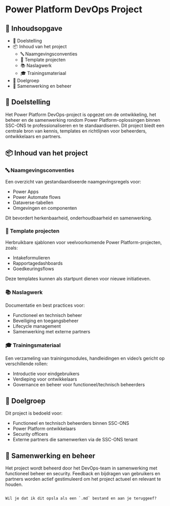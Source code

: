 # Power Platform DevOps Project

## 📑 Inhoudsopgave
- 🎯 Doelstelling
- 📦 Inhoud van het project
  - 🔤 Naamgevingsconventies
  - 🧩 Template projecten
  - 📚 Naslagwerk
  - 🎓 Trainingsmateriaal
- 👥 Doelgroep
- 🤝 Samenwerking en beheer

## 🎯 Doelstelling
Het Power Platform DevOps-project is opgezet om de ontwikkeling, het beheer en de samenwerking rondom Power Platform-oplossingen binnen SSC-ONS te professionaliseren en te standaardiseren. Dit project biedt een centrale bron van kennis, templates en richtlijnen voor beheerders, ontwikkelaars en partners.

## 📦 Inhoud van het project

### 🔤 Naamgevingsconventies
Een overzicht van gestandaardiseerde naamgevingsregels voor:
- Power Apps
- Power Automate flows
- Dataverse-tabellen
- Omgevingen en componenten

Dit bevordert herkenbaarheid, onderhoudbaarheid en samenwerking.

### 🧩 Template projecten
Herbruikbare sjablonen voor veelvoorkomende Power Platform-projecten, zoals:
- Intakeformulieren
- Rapportagedashboards
- Goedkeuringsflows

Deze templates kunnen als startpunt dienen voor nieuwe initiatieven.

### 📚 Naslagwerk
Documentatie en best practices voor:
- Functioneel en technisch beheer
- Beveiliging en toegangsbeheer
- Lifecycle management
- Samenwerking met externe partners

### 🎓 Trainingsmateriaal
Een verzameling van trainingsmodules, handleidingen en video’s gericht op verschillende rollen:
- Introductie voor eindgebruikers
- Verdieping voor ontwikkelaars
- Governance en beheer voor functioneel/technisch beheerders

## 👥 Doelgroep
Dit project is bedoeld voor:
- Functioneel en technisch beheerders binnen SSC-ONS
- Power Platform ontwikkelaars
- Security officers
- Externe partners die samenwerken via de SSC-ONS tenant

## 🤝 Samenwerking en beheer
Het project wordt beheerd door het DevOps-team in samenwerking met functioneel beheer en security. Feedback en bijdragen van gebruikers en partners worden actief gestimuleerd om het project actueel en relevant te houden.
```

Wil je dat ik dit opsla als een `.md` bestand en aan je teruggeef?
